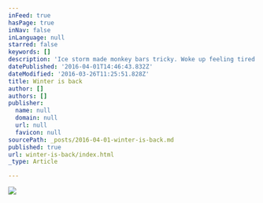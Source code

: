 ```yaml
---
inFeed: true
hasPage: true
inNav: false
inLanguage: null
starred: false
keywords: []
description: 'Ice storm made monkey bars tricky. Woke up feeling tired in the morning. Felt OK out there. Did some up and over repeats. Burpees at the bottom, rig at the top.'
datePublished: '2016-04-01T14:46:43.832Z'
dateModified: '2016-03-26T11:25:51.828Z'
title: Winter is back
author: []
authors: []
publisher:
  name: null
  domain: null
  url: null
  favicon: null
sourcePath: _posts/2016-04-01-winter-is-back.md
published: true
url: winter-is-back/index.html
_type: Article

---
```

![](https://the-grid-user-content.s3-us-west-2.amazonaws.com/ee68db74-589c-462d-9e84-883f578fe637.jpg)